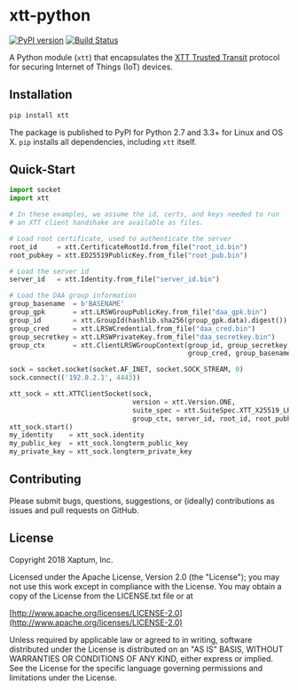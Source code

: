 # xtt-python

[![PyPI version](https://badge.fury.io/py/xtt.svg)](https://badge.fury.io/py/xtt)
[![Build Status](https://travis-ci.org/xaptum/xtt-python.svg?branch=master)](https://travis-ci.org/xaptum/xtt-python)

A Python module (`xtt`) that encapsulates the [XTT Trusted
Transit](https://github.com/xaptum/xtt) protocol for securing Internet
of Things (IoT) devices.

## Installation

``` bash
pip install xtt
```

The package is published to PyPI for Python 2.7 and 3.3+ for Linux and
OS X. `pip` installs all dependencies, including `xtt` itself.

## Quick-Start

``` python
import socket
import xtt

# In these examples, we assume the id, certs, and keys needed to run
# an XTT client handshake are available as files.

# Load root certificate, used to authenticate the server
root_id     = xtt.CertificateRootId.from_file("root_id.bin")
root_pubkey = xtt.ED25519PublicKey.from_file("root_pub.bin")

# Load the server id
server_id   = xtt.Identity.from_file("server_id.bin")

# Load the DAA group information
group_basename  = b'BASENAME'
group_gpk       = xtt.LRSWGroupPublicKey.from_file("daa_gpk.bin")
group_id        = xtt.GroupId(hashlib.sha256(group_gpk.data).digest())
group_cred      = xtt.LRSWCredential.from_file("daa_cred.bin")
group_secretkey = xtt.LRSWPrivateKey.from_file("daa_secretkey.bin")
group_ctx       = xtt.ClientLRSWGroupContext(group_id, group_secretkey,
                                             group_cred, group_basename)

sock = socket.socket(socket.AF_INET, socket.SOCK_STREAM, 0)
sock.connect(('192.0.2.1', 4443))

xtt_sock = xtt.XTTClientSocket(sock,
                               version = xtt.Version.ONE,
                               suite_spec = xtt.SuiteSpec.XTT_X25519_LRSW_ED25519_CHACHA20POLY1305_SHA512,
                               group_ctx, server_id, root_id, root_pubkey)
xtt_sock.start()
my_identity    = xtt_sock.identity
my_public_key  = xtt_sock.longterm_public_key
my_private_key = xtt_sock.longterm_private_key
```

## Contributing

Please submit bugs, questions, suggestions, or (ideally) contributions
as issues and pull requests on GitHub.

## License
Copyright 2018 Xaptum, Inc.

Licensed under the Apache License, Version 2.0 (the "License"); you may not
use this work except in compliance with the License. You may obtain a copy of
the License from the LICENSE.txt file or at

[http://www.apache.org/licenses/LICENSE-2.0](http://www.apache.org/licenses/LICENSE-2.0)

Unless required by applicable law or agreed to in writing, software
distributed under the License is distributed on an "AS IS" BASIS, WITHOUT
WARRANTIES OR CONDITIONS OF ANY KIND, either express or implied. See the
License for the specific language governing permissions and limitations under
the License.
